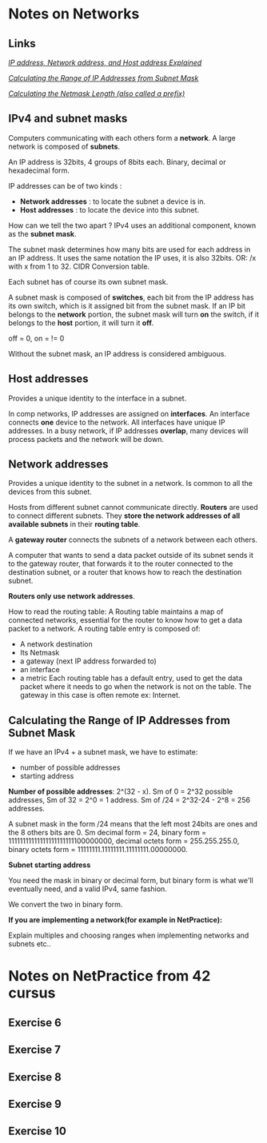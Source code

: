 # Notes on Networks

## Links

[*IP address, Network address, and Host address Explained*](https://www.computernetworkingnotes.com/networking-tutorials/ip-address-network-address-and-host-address-explained.html)

[*Calculating the Range of IP Addresses from Subnet Mask*](https://www.baeldung.com/cs/get-ip-range-from-subnet-mask)

[*Calculating the Netmask Length (also called a prefix)*](https://networkengineering.stackexchange.com/questions/7106/how-do-you-calculate-the-prefix-network-subnet-and-host-numbers/7117#7117)


## IPv4 and subnet masks

Computers communicating with each others form a **network**. A large network is composed of **subnets**.

An IP address is 32bits, 4 groups of 8bits each. Binary, decimal or hexadecimal form.

IP addresses can be of two kinds :
- **Network addresses** : to locate the subnet a device is in.
- **Host addresses** : to locate the device into this subnet.

How can we tell the two apart ? IPv4 uses an additional component, known as the **subnet mask**.

The subnet mask determines how many bits are used for each address in an IP address. It uses the same notation the IP uses, it is also 32bits. OR: /x with x from 1 to 32. CIDR Conversion table.

Each subnet has of course its own subnet mask.

A subnet mask is composed of **switches**, each bit from the IP address has its own switch, which is it assigned bit from the subnet mask. If an IP bit belongs to the **network** portion, the subnet mask will turn **on** the switch, if it belongs to the **host** portion, it will turn it **off**.

off = 0, on = != 0

Without the subnet mask, an IP address is considered ambiguous.

## Host addresses

Provides a unique identity to the interface in a subnet.

In comp networks, IP addresses are assigned on **interfaces**. An interface connects **one** device to the network. All interfaces have unique IP addresses. In a busy network, if IP addresses **overlap**, many devices will process packets and the network will be down.

## Network addresses

Provides a unique identity to the subnet in a network. Is common to all the devices from this subnet.

Hosts from different subnet cannot communicate directly. **Routers** are used to connect different subnets. They **store the network addresses of all available subnets** in their **routing table**.

A **gateway router** connects the subnets of a network between each others.

A computer that wants to send a data packet outside of its subnet sends it to the gateway router, that forwards it to the router connected to the destination subnet, or a router that knows how to reach the destination subnet. 

**Routers only use network addresses**.

How to read the routing table:
A Routing table maintains a map of connected networks, essential for the router to know how to get a data packet to a network.
A routing table entry is composed of:
- A network destination
- Its Netmask
- a gateway (next IP address forwarded to)
- an interface
- a metric
Each routing table has a default entry, used to get the data packet where it needs to go when the network is not on the table. The gateway in this case is often remote ex: Internet.

## Calculating the Range of IP Addresses from Subnet Mask

If we have an IPv4 + a subnet mask, we have to estimate:
- number of possible addresses
- starting address

**Number of possible addresses**: 2^(32 - x). Sm of 0 = 2^32 possible addresses, Sm of 32 = 2^0 = 1 address. Sm of /24 = 2^32-24 - 2^8 = 256 addresses.

A subnet mask in the form /24 means that the left most 24bits are ones and the 8 others bits are 0.
Sm decimal form = 24, binary form = 11111111111111111111111100000000, decimal octets form = 255.255.255.0, binary octets form = 11111111.11111111.11111111.00000000.

**Subnet starting address**

You need the mask in binary or decimal form, but binary form is what we'll eventually need, and a valid IPv4, same fashion.

We convert the two in binary form.


**If you are implementing a network(for example in NetPractice):**

Explain multiples and choosing ranges when implementing networks and subnets etc..

# Notes on NetPractice from 42 cursus

## Exercise 6

## Exercise 7

## Exercise 8

## Exercise 9

## Exercise 10